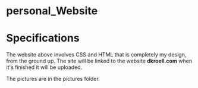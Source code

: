 # personal_Website

Specifications
==============

The website above involves CSS and HTML that is completely my design, from the ground up. The site will be linked to the website <b>dkroell.com</b> when it's finished it will be uploaded.

The pictures are in the pictures folder. 

